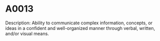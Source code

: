 # A0013
Description: Ability to communicate complex information, concepts, or ideas in a confident and well-organized manner through verbal, written, and/or visual means. 
